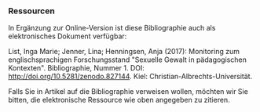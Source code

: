 ### Ressourcen

In Ergänzung zur Online-Version ist diese Bibliographie auch als elektronisches Dokument verfügbar:

List, Inga Marie; Jenner, Lina; Henningsen, Anja (2017): Monitoring zum englischsprachigen Forschungsstand "Sexuelle Gewalt in pädagogischen Kontexten". Bibliographie, Nummer 1. DOI: http://doi.org/10.5281/zenodo.827144. Kiel: Christian-Albrechts-Universität.

Falls Sie in Artikel auf die Bibliographie verweisen wollen, möchten wir Sie bitten, die elektronische Ressource wie oben angegeben zu zitieren.


